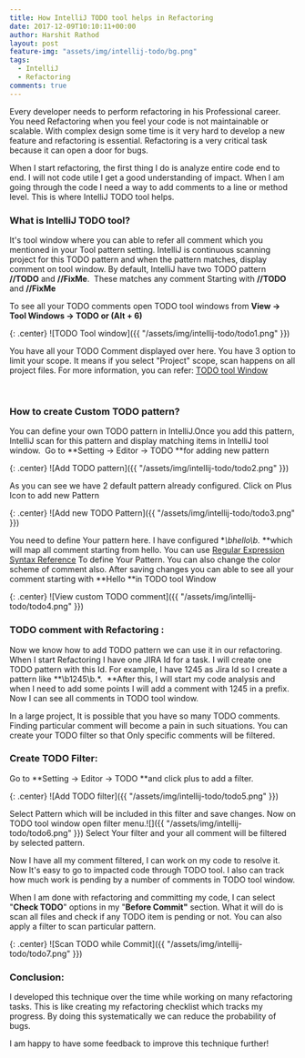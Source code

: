 ```yaml
---
title: How IntelliJ TODO tool helps in Refactoring
date: 2017-12-09T10:10:11+00:00
author: Harshit Rathod
layout: post
feature-img: "assets/img/intellij-todo/bg.png"
tags:
  - IntelliJ
  - Refactoring
comments: true
---
```

Every developer needs to perform refactoring in his Professional career. You need Refactoring when you feel your code is not maintainable or scalable. With complex design some time is it very hard to develop a new feature and refactoring is essential. Refactoring is a very critical task because it can open a door for bugs.

When I start refactoring, the first thing I do is analyze entire code end to end. I will not code utile I get a good understanding of impact. When I am going through the code I need a way to add comments to a line or method level. This is where IntelliJ TODO tool helps.

### **What is IntelliJ TODO tool?**

It's tool window where you can able to refer all comment which you mentioned in your Tool pattern setting. IntelliJ is continuous scanning project for this TODO pattern and when the pattern matches, display comment on tool window. By default, IntelliJ have two TODO pattern **//TODO** and **//FixMe**.  These matches any comment Starting with **//TODO** and **//FixMe**

To see all your TODO comments open TODO tool windows from **View -> Tool Windows -> TODO or (Alt + 6)**

{: .center}
![TODO Tool window]({{ "/assets/img/intellij-todo/todo1.png" }})

You have all your TODO Comment displayed over here. You have 3 option to limit your scope. It means if you select "Project" scope, scan happens on all project files. For more information, you can refer: [TODO tool Window](https://www.jetbrains.com/help/idea/todo-tool-window.html)

&nbsp;

### How to create Custom TODO pattern?

You can define your own TODO pattern in IntelliJ.Once you add this pattern, IntelliJ scan for this pattern and display matching items in IntelliJ tool window.  Go to **Setting -> Editor -> TODO **for adding new pattern

{: .center}
![Add TODO pattern]({{ "/assets/img/intellij-todo/todo2.png" }})

As you can see we have 2 default pattern already configured. Click on Plus Icon to add new Pattern

{: .center}
![Add new TODO Pattern]({{ "/assets/img/intellij-todo/todo3.png" }})

You need to define Your pattern here. I have configured **\bhello\b.* **which will map all comment starting from hello. You can use [Regular Expression Syntax Reference](https://www.jetbrains.com/help/idea/regular-expression-syntax-reference.html) To define Your Pattern. You can also change the color scheme of comment also. After saving changes you can able to see all your comment starting with **Hello **in TODO tool Window

{: .center}
![View custom TODO comment]({{ "/assets/img/intellij-todo/todo4.png" }})

### TODO comment with Refactoring :

Now we know how to add TODO pattern we can use it in our refactoring. When I start Refactoring I have one JIRA Id for a task. I will create one TODO pattern with this Id. For example, I have 1245 as Jira Id so I create a pattern like **\b1245\b.*.  **After this, I will start my code analysis and when I need to add some points I will add a comment with 1245 in a prefix. Now I can see all comments in TODO tool window.

In a large project, It is possible that you have so many TODO comments. Finding particular comment will become a pain in such situations. You can create your TODO filter so that Only specific comments will be filtered.

### Create TODO Filter:

Go to **Setting -> Editor -> TODO **and click plus to add a filter.

{: .center}
![Add TODO filter]({{ "/assets/img/intellij-todo/todo5.png" }})

Select Pattern which will be included in this filter and save changes. Now on TODO tool window open filter menu.![]({{ "/assets/img/intellij-todo/todo6.png" }}) Select Your filter and your all comment will be filtered by selected pattern.

Now I have all my comment filtered, I can work on my code to resolve it. Now It's easy to go to impacted code through TODO tool. I also can track how much work is pending by a number of comments in TODO tool window.

When I am done with refactoring and committing my code, I can select  "**Check TODO**" options in my "**Before Commit"** section. What it will do is scan all files and check if any TODO item is pending or not. You can also apply a filter to scan particular pattern.

{: .center}
![Scan TODO while Commit]({{ "/assets/img/intellij-todo/todo7.png" }})

### Conclusion:

I developed this technique over the time while working on many refactoring tasks. This is like creating my refactoring checklist which tracks my progress. By doing this systematically we can reduce the probability of bugs.

I am happy to have some feedback to improve this technique further!
